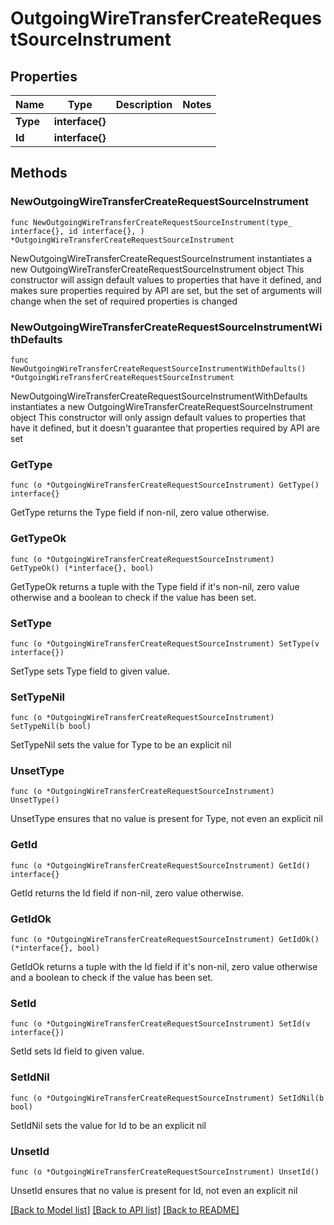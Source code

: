 # OutgoingWireTransferCreateRequestSourceInstrument

## Properties

Name | Type | Description | Notes
------------ | ------------- | ------------- | -------------
**Type** | **interface{}** |  | 
**Id** | **interface{}** |  | 

## Methods

### NewOutgoingWireTransferCreateRequestSourceInstrument

`func NewOutgoingWireTransferCreateRequestSourceInstrument(type_ interface{}, id interface{}, ) *OutgoingWireTransferCreateRequestSourceInstrument`

NewOutgoingWireTransferCreateRequestSourceInstrument instantiates a new OutgoingWireTransferCreateRequestSourceInstrument object
This constructor will assign default values to properties that have it defined,
and makes sure properties required by API are set, but the set of arguments
will change when the set of required properties is changed

### NewOutgoingWireTransferCreateRequestSourceInstrumentWithDefaults

`func NewOutgoingWireTransferCreateRequestSourceInstrumentWithDefaults() *OutgoingWireTransferCreateRequestSourceInstrument`

NewOutgoingWireTransferCreateRequestSourceInstrumentWithDefaults instantiates a new OutgoingWireTransferCreateRequestSourceInstrument object
This constructor will only assign default values to properties that have it defined,
but it doesn't guarantee that properties required by API are set

### GetType

`func (o *OutgoingWireTransferCreateRequestSourceInstrument) GetType() interface{}`

GetType returns the Type field if non-nil, zero value otherwise.

### GetTypeOk

`func (o *OutgoingWireTransferCreateRequestSourceInstrument) GetTypeOk() (*interface{}, bool)`

GetTypeOk returns a tuple with the Type field if it's non-nil, zero value otherwise
and a boolean to check if the value has been set.

### SetType

`func (o *OutgoingWireTransferCreateRequestSourceInstrument) SetType(v interface{})`

SetType sets Type field to given value.


### SetTypeNil

`func (o *OutgoingWireTransferCreateRequestSourceInstrument) SetTypeNil(b bool)`

 SetTypeNil sets the value for Type to be an explicit nil

### UnsetType
`func (o *OutgoingWireTransferCreateRequestSourceInstrument) UnsetType()`

UnsetType ensures that no value is present for Type, not even an explicit nil
### GetId

`func (o *OutgoingWireTransferCreateRequestSourceInstrument) GetId() interface{}`

GetId returns the Id field if non-nil, zero value otherwise.

### GetIdOk

`func (o *OutgoingWireTransferCreateRequestSourceInstrument) GetIdOk() (*interface{}, bool)`

GetIdOk returns a tuple with the Id field if it's non-nil, zero value otherwise
and a boolean to check if the value has been set.

### SetId

`func (o *OutgoingWireTransferCreateRequestSourceInstrument) SetId(v interface{})`

SetId sets Id field to given value.


### SetIdNil

`func (o *OutgoingWireTransferCreateRequestSourceInstrument) SetIdNil(b bool)`

 SetIdNil sets the value for Id to be an explicit nil

### UnsetId
`func (o *OutgoingWireTransferCreateRequestSourceInstrument) UnsetId()`

UnsetId ensures that no value is present for Id, not even an explicit nil

[[Back to Model list]](../README.md#documentation-for-models) [[Back to API list]](../README.md#documentation-for-api-endpoints) [[Back to README]](../README.md)


